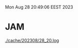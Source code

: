 Mon Aug 28 20:49:06 EEST 2023
# JAM
<a href='./cache/202308/28_20.log'>./cache/202308/28_20.log</a>
